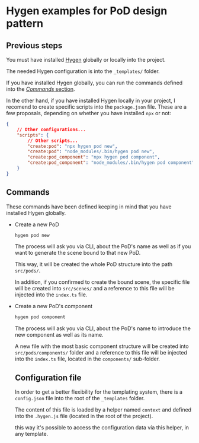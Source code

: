 # Hygen examples for PoD design pattern

## Previous steps

You must have installed [Hygen](https://www.hygen.io/quick-start) globally or locally into the project.

The needed Hygen configuration is into the `_templates/` folder.

If you have installed Hygen globally, you can run the commands defined into the [*Commands* section](#commands-section).

In the other hand, if you have installed Hygen locally in your project, I recomend to create specific scripts into the `package.json` file. These are a few proposals, depending on whether you have installed `npx` or not:

```json
{
    // Other configurations...
    "scripts": {
        // Other scripts...
        "create:pod": "npx hygen pod new",
        "create:pod": "node_modules/.bin/hygen pod new",
        "create:pod_component": "npx hygen pod component",
        "create:pod_component": "node_modules/.bin/hygen pod component",
    }
}
```

## <a id="commands-section"></a>Commands

These commands have been defined keeping in mind that you have installed Hygen globally.

- Create a new PoD
    ```sh
    hygen pod new
    ```
    The process will ask you via CLI, about the PoD's name as well as if you want to generate the scene bound to that new PoD.

    This way, it will be created the whole PoD structure into the path `src/pods/`.

    In addition, if you confirmed to create the bound scene, the specific file will be created into `src/scenes/` and a reference to this file will be injected into the `index.ts` file.

- Create a new PoD's component
    ```sh
    hygen pod component
    ```
    The process will ask you via CLI, about the PoD's name to introduce the new component as well as its name.

    A new file with the most basic component structure will be created into `src/pods/components/` folder and a reference to this file will be injected into the `index.ts` file, located in the `components/` sub-folder.

    ## Configuration file

    In order to get a better flexibility for the templating system, there is a `config.json` file into the root of the `_templates` folder.

    The content of this file is loaded by a helper named `context` and defined into the `.hygen.js` file (located in the root of the project).

    this way it's possible to access the configuration data vía this helper, in any template.